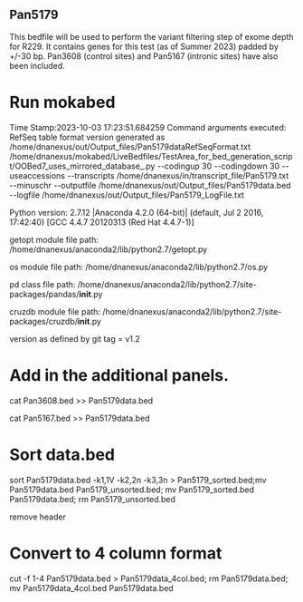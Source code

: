 ## Pan5179

This bedfile will be used to perform the variant filtering step of exome depth for R229. It contains genes for this test (as of Summer 2023) padded by +/-30 bp. Pan3608 (control sites) and Pan5167 (intronic sites) have also been included.

# Run mokabed
Time Stamp:2023-10-03 17:23:51.684259
Command arguments executed:
RefSeq table format version generated as /home/dnanexus/out/Output_files/Pan5179dataRefSeqFormat.txt
/home/dnanexus/mokabed/LiveBedfiles/TestArea_for_bed_generation_script/OOBed7_uses_mirrored_database_.py --codingup 30 --codingdown 30 --useaccessions --transcripts /home/dnanexus/in/transcript_file/Pan5179.txt --minuschr --outputfile /home/dnanexus/out/Output_files/Pan5179data.bed --logfile /home/dnanexus/out/Output_files/Pan5179_LogFile.txt 

 Python version: 2.7.12 |Anaconda 4.2.0 (64-bit)| (default, Jul  2 2016, 17:42:40) 
[GCC 4.4.7 20120313 (Red Hat 4.4.7-1)]

 getopt module file path: /home/dnanexus/anaconda2/lib/python2.7/getopt.py

 os module file path: /home/dnanexus/anaconda2/lib/python2.7/os.py

 pd class file path: /home/dnanexus/anaconda2/lib/python2.7/site-packages/pandas/__init__.py

 cruzdb module file path: /home/dnanexus/anaconda2/lib/python2.7/site-packages/cruzdb/__init__.py

version as defined by git tag = v1.2

# Add in the additional panels.
cat Pan3608.bed >> Pan5179data.bed

cat Pan5167.bed >> Pan5179data.bed

# Sort data.bed
sort Pan5179data.bed -k1,1V -k2,2n -k3,3n > Pan5179_sorted.bed;mv Pan5179data.bed Pan5179_unsorted.bed; mv Pan5179_sorted.bed Pan5179data.bed; rm Pan5179_unsorted.bed

remove header

# Convert to 4 column format
cut -f 1-4 Pan5179data.bed > Pan5179data_4col.bed; rm Pan5179data.bed; mv Pan5179data_4col.bed Pan5179data.bed